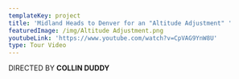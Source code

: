 ```yaml
---
templateKey: project
title: 'Midland Heads to Denver for an "Altitude Adjustment" '
featuredImage: /img/Altitude Adjustment.png
youtubeLink: 'https://www.youtube.com/watch?v=CpVAG9YnW8U'
type: Tour Video
---
```

DIRECTED BY **COLLIN DUDDY**
